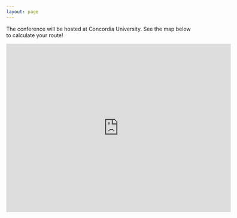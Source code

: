 ```yaml
---
layout: page
---
```


The conference will be hosted at Concordia University. See the map below to calculate your route!

<iframe src="https://www.google.com/maps/embed?pb=!1m18!1m12!1m3!1d2796.7568947453324!2d-73.58010148486382!3d45.49484003942007!2m3!1f0!2f0!3f0!3m2!1i1024!2i768!4f13.1!3m3!1m2!1s0x4cc91a6a636dd639%3A0x9e85cac6415827f0!2sConcordia%20University!5e0!3m2!1sen!2sse!4v1653818170831!5m2!1sen!2sse" width="600" height="450" style="border:0;" allowfullscreen="" loading="lazy" referrerpolicy="no-referrer-when-downgrade"></iframe>

<!--You can adapt the design as well as the section shown on the map by copying the `assets/js/main.js` from the theme's repository and editing it. See also the subsection [Location / Room Overview](https://github.com/DigitaleGesellschaft/jekyll-theme-conference/#location--room-overview) section of the theme's README file.-->